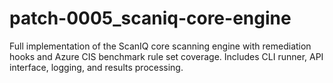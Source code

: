 # patch-0005_scaniq-core-engine

Full implementation of the ScanIQ core scanning engine with remediation hooks and Azure CIS benchmark rule set coverage. Includes CLI runner, API interface, logging, and results processing.

